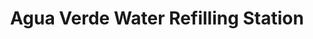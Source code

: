 ---
title: "Agua Verde Water Refilling Station"
url: /tanauan-leyte/agua-verde-water-refilling-station/
shop: Wasser
---